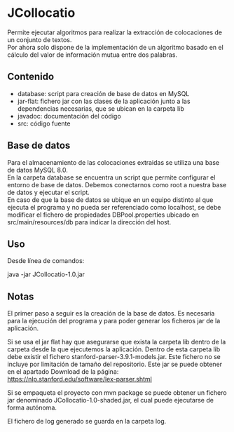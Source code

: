 ﻿# JCollocatio
Permite ejecutar algoritmos para realizar la extracción de colocaciones de un conjunto de textos.  
Por ahora solo dispone de la implementación de un algoritmo basado en el cálculo del valor de información mutua entre dos palabras.

## Contenido
+ database: script para creación de base de datos en MySQL
+ jar-flat: fichero jar con las clases de la aplicación junto a las dependencias necesarias, que se ubican en la carpeta lib
+ javadoc: documentación del código
+ src: código fuente

## Base de datos
Para el almacenamiento de las colocaciones extraidas se utiliza una base de datos MySQL 8.0.  
En la carpeta database se encuentra un script que permite configurar el entorno de base de datos. Debemos conectarnos como root a nuestra base de datos y ejecutar el script.  
En caso de que la base de datos se ubique en un equipo distinto al que ejecuta el programa y no pueda ser referenciado como localhost, se debe modificar el fichero de propiedades DBPool.properties ubicado en src/main/resources/db para indicar la dirección del host.

## Uso
Desde línea de comandos:

java -jar JCollocatio-1.0.jar

## Notas
El primer paso a seguir es la creación de la base de datos. Es necesaria para la ejecución del programa y para poder generar los ficheros jar de la aplicación.

Si se usa el jar flat hay que asegurarse que exista la carpeta lib dentro de la carpeta desde la que ejecutemos la aplicación. Dentro de esta carpeta lib debe existir el fichero stanford-parser-3.9.1-models.jar. Este fichero no se incluye por limitación de tamaño del repositorio. Este jar se puede obtener en el apartado Download de la página:  
https://nlp.stanford.edu/software/lex-parser.shtml

Si se empaqueta el proyecto con mvn package se puede obtener un fichero jar denominado JCollocatio-1.0-shaded.jar, el cual puede ejecutarse de forma autónoma.

El fichero de log generado se guarda en la carpeta log.

